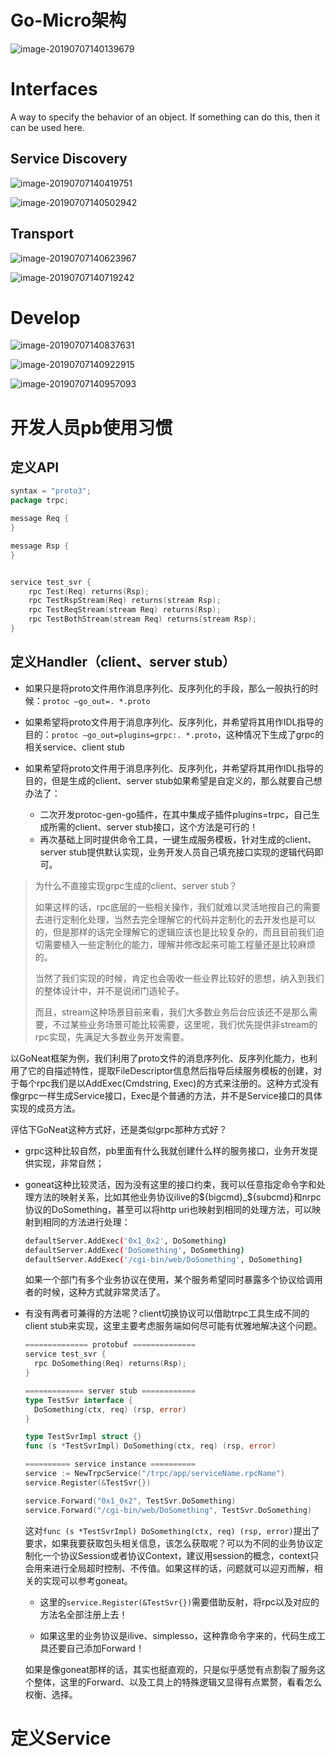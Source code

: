 

# Go-Micro架构

![image-20190707140139679](assets/assets/image-20190707140139679.png)



# Interfaces

A way to specify the behavior of an object. If something can do this, then it can be used here.



## Service Discovery

![image-20190707140419751](assets/image-20190707140419751.png)

![image-20190707140502942](assets/image-20190707140502942.png)



## Transport

![image-20190707140623967](assets/image-20190707140623967.png)

![image-20190707140719242](assets/image-20190707140719242.png)



# Develop

![image-20190707140837631](assets/image-20190707140837631.png)

![image-20190707140922915](assets/image-20190707140922915.png)

![image-20190707140957093](assets/image-20190707140957093.png)





# 开发人员pb使用习惯

## 定义API

```go
syntax = "proto3";
package trpc;

message Req {
}

message Rsp {
}


service test_svr {
    rpc Test(Req) returns(Rsp);
    rpc TestRspStream(Req) returns(stream Rsp);
    rpc TestReqStream(stream Req) returns(Rsp);
    rpc TestBothStream(stream Req) returns(stream Rsp);
}
```

## 定义Handler（client、server stub）

- 如果只是将proto文件用作消息序列化、反序列化的手段，那么一般执行的时候：`protoc —go_out=. *.proto`

- 如果希望将proto文件用于消息序列化、反序列化，并希望将其用作IDL指导的目的：`protoc —go_out=plugins=grpc:. *.proto`，这种情况下生成了grpc的相关service、client stub
- 如果希望将proto文件用于消息序列化、反序列化，并希望将其用作IDL指导的目的，但是生成的client、server stub如果希望是自定义的，那么就要自己想办法了：
  - 二次开发protoc-gen-go插件，在其中集成子插件plugins=trpc，自己生成所需的client、server stub接口，这个方法是可行的！
  - 再次基础上同时提供命令工具，一键生成服务模板，针对生成的client、server stub提供默认实现，业务开发人员自己填充接口实现的逻辑代码即可。

> 为什么不直接实现grpc生成的client、server stub？
>
> 如果这样的话，rpc底层的一些相关操作，我们就难以灵活地按自己的需要去进行定制化处理，当然去完全理解它的代码并定制化的去开发也是可以的，但是那样的话完全理解它的逻辑应该也是比较复杂的，而且目前我们迫切需要植入一些定制化的能力，理解并修改起来可能工程量还是比较麻烦的。
>
> 当然了我们实现的时候，肯定也会吸收一些业界比较好的思想，纳入到我们的整体设计中，并不是说闭门造轮子。
>
> 而且，stream这种场景目前来看，我们大多数业务后台应该还不是那么需要，不过某些业务场景可能比较需要，这里呢，我们优先提供非stream的rpc实现，先满足大多数业务开发需要。

以GoNeat框架为例，我们利用了proto文件的消息序列化、反序列化能力，也利用了它的自描述特性，提取FileDescriptor信息然后指导后续服务模板的创建，对于每个rpc我们是以AddExec(Cmdstring, Exec)的方式来注册的。这种方式没有像grpc一样生成Service接口，Exec是个普通的方法，并不是Service接口的具体实现的成员方法。

评估下GoNeat这种方式好，还是类似grpc那种方式好？

- grpc这种比较自然，pb里面有什么我就创建什么样的服务接口，业务开发提供实现，非常自然；

- goneat这种比较灵活，因为没有这里的接口约束，我可以任意指定命令字和处理方法的映射关系，比如其他业务协议ilive的\${bigcmd}_​\${subcmd}和nrpc协议的DoSomething，甚至可以将http uri也映射到相同的处理方法，可以映射到相同的方法进行处理：

  ```bash
  defaultServer.AddExec('0x1_0x2', DoSomething)
  defaultServer.AddExec('DoSomething', DoSomething)
  defaultServer.AddExec('/cgi-bin/web/DoSomething', DoSomething)
  ```

  如果一个部门有多个业务协议在使用，某个服务希望同时暴露多个协议给调用者的时候，这种方式就非常灵活了。

- 有没有两者可兼得的方法呢？client切换协议可以借助trpc工具生成不同的client stub来实现，这里主要考虑服务端如何尽可能有优雅地解决这个问题。

  ```go
  ============== protobuf ==============
  service test_svr {
    rpc DoSomething(Req) returns(Rsp);
  }
  
  ============= server stub ============
  type TestSvr interface {
    DoSomething(ctx, req) (rsp, error)
  }
  
  type TestSvrImpl struct {}
  func (s *TestSvrImpl) DoSomething(ctx, req) (rsp, error)
  
  ========== service instance ==========
  service := NewTrpcService("/trpc/app/serviceName.rpcName")
  service.Register(&TestSvr{})
  
  service.Forward("0x1_0x2", TestSvr.DoSomething)
  service.Forward("/cgi-bin/web/DoSomething", TestSvr.DoSomething)
  ```

  这对`func (s *TestSvrImpl) DoSomething(ctx, req) (rsp, error)`提出了要求，如果我要获取包头相关信息，该怎么获取呢？可以为不同的业务协议定制化一个协议Session或者协议Context，建议用session的概念，context只会用来进行全局超时控制、不传值。如果这样的话，问题就可以迎刃而解，相关的实现可以参考goneat。

  - 这里的`service.Register(&TestSvr{})`需要借助反射，将rpc以及对应的方法名全部注册上去！

  - 如果这里的业务协议是ilive、simplesso，这种靠命令字来的，代码生成工具还要自己添加Forward！

  如果是像goneat那样的话，其实也挺直观的，只是似乎感觉有点割裂了服务这个整体，这里的Forward、以及工具上的特殊逻辑又显得有点累赘，看看怎么权衡、选择。

  

# 定义Service